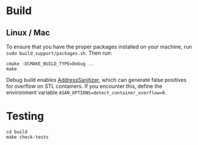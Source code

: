 # Build

## Linux / Mac
To ensure that you have the proper packages installed on your machine, run `sudo build_support/packages.sh`. Then run:

```
cmake -DCMAKE_BUILD_TYPE=Debug ..
make
```
Debug build enables [AddressSanitizer](https://github.com/google/sanitizers), which can generate false positives for overflow on STL containers. If you encounter this, define the environment variable `ASAN_OPTIONS=detect_container_overflow=0`.

# Testing
```
cd build
make check-tests
```
